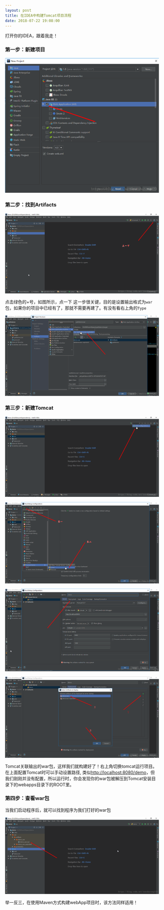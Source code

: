 ```yaml
---
layout: post
title: 在IDEA中构建Tomcat项目流程
date: 2018-07-22 19:08:00
---
```

打开你的IDEA，跟着我走！

### 第一步：新建项目

![](./20180722在IDEA中构建Tomcat项目流程/1136672-20190623162617120-405355328.png)

### 第二步：找到Artifacts

![](./20180722在IDEA中构建Tomcat项目流程/1136672-20190623162628463-542582101.png)

点击绿色的+号，如图所示，点一下 
这一步很关键，目的是设置输出格式为`war`包，如果你的项目中已经有了，那就不需要再建了。有没有看右上角的`Type`

![](./20180722在IDEA中构建Tomcat项目流程/1136672-20190623162650551-629812791.png)

### 第三步：新建Tomcat

![](./20180722在IDEA中构建Tomcat项目流程/1136672-20190623162711140-2144449810.png)

![](./20180722在IDEA中构建Tomcat项目流程/1136672-20190623162737926-1689663285.png)

![](./20180722在IDEA中构建Tomcat项目流程/1136672-20190623162753126-1506159851.png)

![](./20180722在IDEA中构建Tomcat项目流程/1136672-20190623162804869-1313849555.png)

Tomcat关联输出的war包，这样我们就构建好了！右上角切换tomcat运行项目。 
在上面配置Tomcat时可以手动设置路径, 类似[http://localhost:8080/demo](http://localhost:8080/demo)，但我们刚刚并没有配置，所以运行时，你会发现你的war包被解压到Tomcat安装目录下的webapps目录下的ROOT里。

### 第四步：查看war包

当我们启动程序后，就可以找到程序为我们打好的war包

![](./20180722在IDEA中构建Tomcat项目流程/1136672-20190623162820380-350108863.png)

举一反三，在使用Maven方式构建webApp项目时，该方法同样适用！
